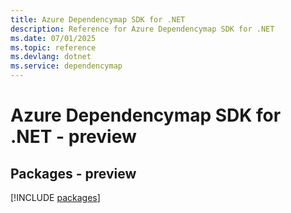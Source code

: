 ```yaml
---
title: Azure Dependencymap SDK for .NET
description: Reference for Azure Dependencymap SDK for .NET
ms.date: 07/01/2025
ms.topic: reference
ms.devlang: dotnet
ms.service: dependencymap
---
```

# Azure Dependencymap SDK for .NET - preview
## Packages - preview
[!INCLUDE [packages](dependencymap-index.md)]
